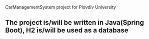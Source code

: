 CarManagementSystem project for Plovdiv University

## The project is/will be written in Java(Spring Boot), H2 is/will be used as a database


